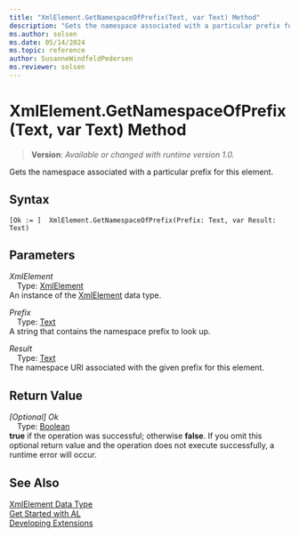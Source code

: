 ```yaml
---
title: "XmlElement.GetNamespaceOfPrefix(Text, var Text) Method"
description: "Gets the namespace associated with a particular prefix for this element."
ms.author: solsen
ms.date: 05/14/2024
ms.topic: reference
author: SusanneWindfeldPedersen
ms.reviewer: solsen
---
```

[//]: # (START>DO_NOT_EDIT)
[//]: # (IMPORTANT:Do not edit any of the content between here and the END>DO_NOT_EDIT.)
[//]: # (Any modifications should be made in the .xml files in the ModernDev repo.)
# XmlElement.GetNamespaceOfPrefix(Text, var Text) Method
> **Version**: _Available or changed with runtime version 1.0._

Gets the namespace associated with a particular prefix for this element.


## Syntax
```AL
[Ok := ]  XmlElement.GetNamespaceOfPrefix(Prefix: Text, var Result: Text)
```
## Parameters
*XmlElement*  
&emsp;Type: [XmlElement](xmlelement-data-type.md)  
An instance of the [XmlElement](xmlelement-data-type.md) data type.  

*Prefix*  
&emsp;Type: [Text](../text/text-data-type.md)  
A string that contains the namespace prefix to look up.  

*Result*  
&emsp;Type: [Text](../text/text-data-type.md)  
The namespace URI associated with the given prefix for this element.  


## Return Value
*[Optional] Ok*  
&emsp;Type: [Boolean](../boolean/boolean-data-type.md)  
**true** if the operation was successful; otherwise **false**.   If you omit this optional return value and the operation does not execute successfully, a runtime error will occur.  


[//]: # (IMPORTANT: END>DO_NOT_EDIT)
## See Also
[XmlElement Data Type](xmlelement-data-type.md)  
[Get Started with AL](../../devenv-get-started.md)  
[Developing Extensions](../../devenv-dev-overview.md)
